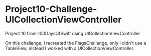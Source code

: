 # Project10-Challenge-UICollectionViewController
Project 10 from 100DaysOfSwift using UICollectionViewController

On this challenge, I recreated the FlagsChallenge, only I didn't use a TableView, instead I worked with a UICollectionViewController. 
